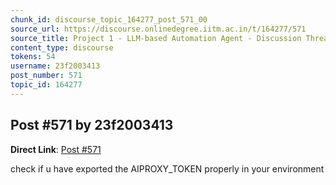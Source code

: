 ```yaml
---
chunk_id: discourse_topic_164277_post_571_00
source_url: https://discourse.onlinedegree.iitm.ac.in/t/164277/571
source_title: Project 1 - LLM-based Automation Agent - Discussion Thread [TDS Jan 2025]
content_type: discourse
tokens: 54
username: 23f2003413
post_number: 571
topic_id: 164277
---
```


## Post #571 by 23f2003413

**Direct Link**: [Post #571](https://discourse.onlinedegree.iitm.ac.in/t/164277/571)

check if u have exported the AIPROXY_TOKEN properly in your environment
